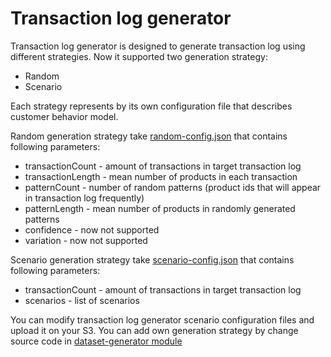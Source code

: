 Transaction log generator
=========================

Transaction log generator is designed to generate transaction log using different strategies.
Now it supported two generation strategy:

* Random
* Scenario

Each strategy represents by its own configuration file that describes customer behavior model.

Random generation strategy take [random-config.json](../maven_projects/dataset-generator/src/main/resources/random-config.json)
that contains following parameters:

* transactionCount - amount of transactions in target transaction log
* transactionLength - mean number of products in each transaction
* patternCount - number of random patterns (product ids that will appear in transaction log frequently)
* patternLength - mean number of products in randomly generated patterns
* confidence - now not supported
* variation - now not supported

Scenario generation strategy take [scenario-config.json](../maven_projects/dataset-generator/src/main/resources/scenario-config.json)
that contains following parameters:

* transactionCount - amount of transactions in target transaction log
* scenarios - list of scenarios

You can modify transaction log generator scenario configuration files and upload it on your S3.
You can add own generation strategy by change source code
in [dataset-generator module](../maven_projects/dataset-generator)
